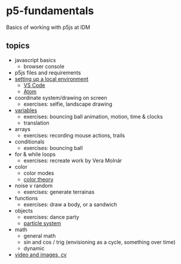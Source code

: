 # p5-fundamentals
Basics of working with p5js at IDM

## topics
- javascript basics
  - browser console
- p5js files and requirements
- [setting up a local environment](00_setup.md)
  - [VS Code](https://youtu.be/epQgFt4NTPI)
  - [Atom](https://youtu.be/h5I7GFohFNc)
- coordinate system/drawing on screen
  - exercises: selfie, landscape drawing
- [variables](variables.md)
  - exercises: bouncing ball animation, motion, time & clocks
  - translation
- arrays
  - exercises: recording mouse actions, trails 
- conditionals
  - exercises: bouncing ball
- for & while loops
  - exercises: recreate work by Vera Molnár
- color
  - color modes
  - [color theory](4a_color_modes.md)
- noise v random
  - exercises: generate terrainas
- functions
  - exercises: draw a body, or a sandwich
- objects
  - exercises: dance party
  - [particle system](https://lillylin.medium.com/p5-js-tutorials-particle-systems-254b4b0344a2)
- math 
  - general math
  - sin and cos / trig (envisioning as a cycle, something over time)
  - dynamic
- [video and images, cv](https://idmnyu.github.io/DM-GY-6063-Creative-Coding-A-Fall-2020/cv.html)

